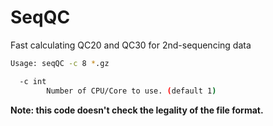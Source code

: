 # SeqQC
Fast calculating QC20 and QC30 for 2nd-sequencing data

```bash
Usage: seqQC -c 8 *.gz

  -c int
    	Number of CPU/Core to use. (default 1)

```


**Note: this code doesn't check the legality of the file format.**